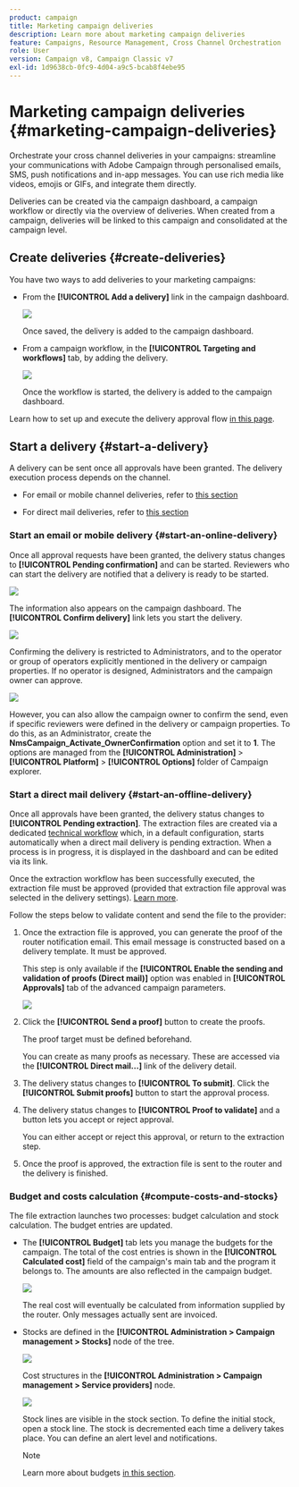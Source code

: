 ```yaml
---
product: campaign
title: Marketing campaign deliveries
description: Learn more about marketing campaign deliveries
feature: Campaigns, Resource Management, Cross Channel Orchestration
role: User
version: Campaign v8, Campaign Classic v7
exl-id: 1d9638cb-0fc9-4d04-a9c5-bcab8f4ebe95
---
```

# Marketing campaign deliveries {#marketing-campaign-deliveries}

Orchestrate your cross channel deliveries in your campaigns: streamline your communications with Adobe Campaign through personalised emails, SMS, push notifications and in-app messages. You can use rich media like videos, emojis or GIFs, and integrate them directly. 

Deliveries can be created via the campaign dashboard, a campaign workflow or directly via the overview of deliveries. When created from a campaign, deliveries will be linked to this campaign and consolidated at the campaign level.

## Create deliveries {#create-deliveries}

You have two ways to add deliveries to your marketing campaigns:

* From the **[!UICONTROL Add a delivery]** link in the campaign dashboard.

  ![](assets/campaign_op_add_delivery.png)

  Once saved, the delivery is added to the campaign dashboard.
  
* From a campaign workflow, in the **[!UICONTROL Targeting and workflows]** tab, by adding the delivery. 

  ![](assets/campaign-wf-delivery.png)

  Once the workflow is started, the delivery is added to the campaign dashboard.

Learn how to set up and execute the delivery approval flow [in this page](marketing-campaign-approval.md).

## Start a delivery {#start-a-delivery}

A delivery can be sent once all approvals have been granted. The delivery execution process depends on the channel. 

* For email or mobile channel deliveries, refer to [this section](#start-an-online-delivery)

* For direct mail deliveries, refer  to [this section](#start-an-offline-delivery)

### Start an email or mobile delivery {#start-an-online-delivery}

Once all approval requests have been granted, the delivery status changes to **[!UICONTROL Pending confirmation]** and can be started. Reviewers who can start the delivery are notified that a delivery is ready to be started.

![](assets/confirm-delivery.png)

The information also appears on the campaign dashboard. The **[!UICONTROL Confirm delivery]** link lets you start the delivery.

![](assets/confirm-delivery-from-dashboard.png)

Confirming the delivery is restricted to Administrators, and to the operator or group of operators explicitly mentioned in the delivery or campaign properties. If no operator is designed, Administrators and the campaign owner can approve.

![](assets/select-delivery-reviewers.png)

However, you can also allow the campaign owner to confirm the send, even if specific reviewers were defined in the delivery or campaign properties. To do this, as an Administrator, create the **NmsCampaign_Activate_OwnerConfirmation** option and set it to **1**. The options are managed from the **[!UICONTROL Administration]** > **[!UICONTROL Platform]** > **[!UICONTROL Options]** folder of Campaign explorer.


### Start a direct mail delivery {#start-an-offline-delivery}

Once all approvals have been granted, the delivery status changes to **[!UICONTROL Pending extraction]**. The extraction files are created via a dedicated [technical workflow](../workflow/technical-workflows.md) which, in a default configuration, starts automatically when a direct mail delivery is pending extraction. When a process is in progress, it is displayed in the dashboard and can be edited via its link.

Once the extraction workflow has been successfully executed, the extraction file must be approved (provided that extraction file approval was selected in the delivery settings). [Learn more](marketing-campaign-approval.md#approving-an-extraction-file).

Follow the steps below to validate content and send the file to the provider:

1. Once the extraction file is approved, you can generate the proof of the router notification email. This email message is constructed based on a delivery template. It must be approved.
  
    This step is only available if the **[!UICONTROL Enable the sending and validation of proofs (Direct mail)]** option was enabled in **[!UICONTROL Approvals]** tab of the advanced campaign parameters.

    ![](assets/enable-proof-validation.png)
  
1. Click the **[!UICONTROL Send a proof]** button to create the proofs.

    The proof target must be defined beforehand.

    You can create as many proofs as necessary. These are accessed via the **[!UICONTROL Direct mail...]** link of the delivery detail.

1. The delivery status changes to **[!UICONTROL To submit]**. Click the **[!UICONTROL Submit proofs]** button to start the approval process.

1. The delivery status changes to **[!UICONTROL Proof to validate]** and a button lets you accept or reject approval.

    You can either accept or reject this approval, or return to the extraction step.
    
1. Once the proof is approved, the extraction file is sent to the router and the delivery is finished.

### Budget and costs calculation {#compute-costs-and-stocks}

The file extraction launches two processes: budget calculation and stock calculation. The budget entries are updated.

* The **[!UICONTROL Budget]** tab lets you manage the budgets for the campaign. The total of the cost entries is shown in the **[!UICONTROL Calculated cost]** field of the campaign's main tab and the program it belongs to. The amounts are also reflected in the campaign budget.

  ![](assets/campaign-budget-tab.png)

  The real cost will eventually be calculated from information supplied by the router. Only messages actually sent are invoiced.

* Stocks are defined in the **[!UICONTROL Administration > Campaign management > Stocks]** node of the tree.

  ![](assets/campaign-stocks.png)

  Cost structures in the **[!UICONTROL Administration > Campaign management > Service providers]** node.

  ![](assets/campaign-service-providers.png)

  Stock lines are visible in the stock section. To define the initial stock, open a stock line. The stock is decremented each time a delivery takes place. You can define an alert level and notifications.


  >[!NOTE]
  >
  >Learn more about budgets [in this section](providers-stocks-and-budgets.md).
